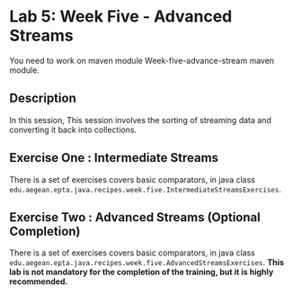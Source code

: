 # Lab 5: Week Five - Advanced Streams
You need to work on maven module Week-five-advance-stream maven module.

## Description
In this session, This session involves the sorting of streaming data and converting it back into collections.

## Exercise One : Intermediate Streams
There is a set of exercises covers basic comparators, in java class `edu.aegean.epta.java.recipes.week.five.IntermediateStreamsExercises`. 

## Exercise Two : Advanced Streams (Optional Completion)
There is a set of exercises covers basic comparators, in java class `edu.aegean.epta.java.recipes.week.five.AdvancedStreamsExercises`. 
**This lab is not mandatory for the completion of the training, but it is highly recommended.** 
